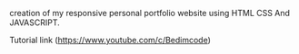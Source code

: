 creation of my responsive personal portfolio website using HTML CSS And JAVASCRIPT.


Tutorial link (https://www.youtube.com/c/Bedimcode)

